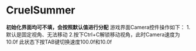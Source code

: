 # CruelSummer

**初始化界面均可不填，会按照默认值进行分配**
游戏界面Camera控件操作如下：
  1.默认是固定视角、无法移动
  2.按下Ctrl+C解锁移动视角，此时Camera速度为10.0f
      此状态下按TAB键切换速度100.0f和10.0f
